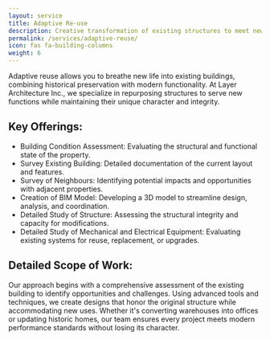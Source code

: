 ```yaml
---
layout: service
title: Adaptive Re-use
description: Creative transformation of existing structures to meet new purposes, while respecting their historic and architectural significance.
permalink: /services/adaptive-reuse/
icon: fas fa-building-columns
weight: 6
---
```


Adaptive reuse allows you to breathe new life into existing buildings, combining historical preservation with modern functionality. At Layer Architecture Inc., we specialize in repurposing structures to serve new functions while maintaining their unique character and integrity.

## Key Offerings:
- Building Condition Assessment: Evaluating the structural and functional state of the property.
- Survey Existing Building: Detailed documentation of the current layout and features.
- Survey of Neighbours: Identifying potential impacts and opportunities with adjacent properties.
- Creation of BIM Model: Developing a 3D model to streamline design, analysis, and coordination.
- Detailed Study of Structure: Assessing the structural integrity and capacity for modifications.
- Detailed Study of Mechanical and Electrical Equipment: Evaluating existing systems for reuse, replacement, or upgrades. 

## Detailed Scope of Work:

Our approach begins with a comprehensive assessment of the existing building to identify opportunities and challenges. Using advanced tools and techniques, we create designs that honor the original structure while accommodating new uses. Whether it's converting warehouses into offices or updating historic homes, our team ensures every project meets modern performance standards without losing its character.